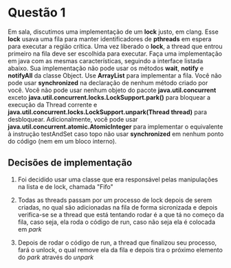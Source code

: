 # Questão 1
Em sala, discutimos uma implementação de um **lock** justo, em clang. Esse **lock** usava uma fila para manter identificadores de **pthreads** em espera para executar a região crítica. Uma vez liberado o **lock**, a thread que entrou primeiro na fila deve ser escolhida para executar. Faça uma implementação em java com as mesmas características, seguindo a interface listada abaixo. Sua implementação não pode usar os métodos **wait**, **notify** e **notifyAll** da classe Object. Use **ArrayList** para implementar a fila. Você não pode usar **synchronized** na declaração de nenhum método criado por você. Você não pode usar nenhum objeto do pacote **java.util.concurrent** exceto **java.util.concurrent.locks.LockSupport.park()** para bloquear a execução da Thread corrente e **java.util.concurrent.locks.LockSupport.unpark(Thread thread)** para desbloquear. Adicionalmente, você pode usar **java.util.concurrent.atomic.AtomicInteger** para implementar o equivalente à instrução testAndSet caso topo não usar **synchronized** em nenhum ponto do código (nem em um bloco interno).

## Decisões de implementação

1. Foi decidido usar uma classe que era responsável pelas manipulações na lista e de lock, chamada "Fifo"

2. Todas as threads passam por um processo de lock depois de serem criadas, no qual são adicionadas na fila de forma sicronizada e depois verifica-se se a thread que está tentando rodar é a que tá no começo da fila, caso seja, ela roda o código de run, caso não seja ela é colocada em *park*

3. Depois de rodar o código de run, a thread que finalizou seu processo, fará o unlock, o qual remove ela da fila e depois tira o próximo elemento do *park* através do *unpark*
